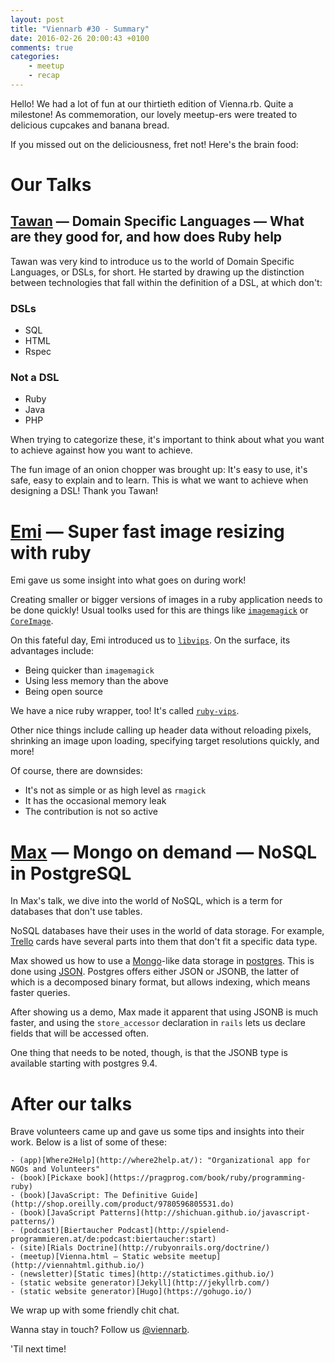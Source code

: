 ```yaml
---
layout: post
title: "Viennarb #30 - Summary"
date: 2016-02-26 20:00:43 +0100
comments: true
categories:
	- meetup
	- recap
---
```


Hello! We had a lot of fun at our thirtieth edition of Vienna.rb. Quite a milestone! As commemoration, our lovely meetup-ers were treated to delicious cupcakes and banana bread.

If you missed out on the deliciousness, fret not! Here's the brain food:

# Our Talks

## [Tawan](https://twitter.com/tawan) — Domain Specific Languages — What are they good for, and how does Ruby help

Tawan was very kind to introduce us to the world of Domain Specific Languages, or DSLs, for short. He started by drawing up the distinction between technologies that fall within the definition of a DSL, at which don't:

### DSLs

- SQL
- HTML
- Rspec

### Not a DSL

- Ruby
- Java
- PHP

When trying to categorize these, it's important to think about what you want to achieve against how you want to achieve.

The fun image of an onion chopper was brought up: It's easy to use, it's safe, easy to explain and to learn. This is what we want to achieve when designing a DSL! Thank you Tawan!

# [Emi](https://twitter.com/michaelem) — Super fast image resizing with ruby

Emi gave us some insight into what goes on during work!

Creating smaller or bigger versions of images in a ruby application needs to be done quickly! Usual toolks used for this are things like [`imagemagick`](http://www.imagemagick.org/script/index.php) or [`CoreImage`](https://developer.apple.com/library/mac/documentation/GraphicsImaging/Conceptual/CoreImaging/ci_intro/ci_intro.html).

On this fateful day, Emi introduced us to [`libvips`](https://github.com/jcupitt/libvips). On the surface, its advantages include:

- Being quicker than `imagemagick`
- Using less memory than the above
- Being open source

We have a nice ruby wrapper, too! It's called [`ruby-vips`](https://github.com/jcupitt/ruby-vips). 

Other nice things include calling up header data without reloading pixels, shrinking an image upon loading, specifying target resolutions quickly, and more!

Of course, there are downsides:

- It's not as simple or as high level as `rmagick`
- It has the occasional memory leak
- The contribution is not so active

# [Max](https://twitter.com/klappradla) — Mongo on demand — NoSQL in PostgreSQL 

In Max's talk, we dive into the world of NoSQL, which is a term for databases that don't use tables.

NoSQL databases have their uses in the world of data storage. For example, [Trello](https://trello.com/) cards have several parts into them that don't fit a specific data type.

Max showed us how to use a [Mongo](https://www.mongodb.org/)-like data storage in [postgres](http://www.postgresql.org/). This is done using [JSON](http://www.postgresql.org/docs/9.4/static/datatype-json.html). Postgres offers either JSON or JSONB, the latter of which is a decomposed binary format, but allows indexing, which means faster queries.

After showing us a demo, Max made it apparent that using JSONB is much faster, and using the `store_accessor` declaration in `rails` lets us declare fields that will be accessed often.

One thing that needs to be noted, though, is that the JSONB type is available starting with postgres 9.4.

# After our talks

Brave volunteers came up and gave us some tips and insights into their work. Below is a list of some of these:

    - (app)[Where2Help](http://where2help.at/): "Organizational app for NGOs and Volunteers"
    - (book)[Pickaxe book](https://pragprog.com/book/ruby/programming-ruby)
    - (book)[JavaScript: The Definitive Guide](http://shop.oreilly.com/product/9780596805531.do)
    - (book)[JavaScript Patterns](http://shichuan.github.io/javascript-patterns/)
    - (podcast)[Biertaucher Podcast](http://spielend-programmieren.at/de:podcast:biertaucher:start)
    - (site)[Rials Doctrine](http://rubyonrails.org/doctrine/)
    - (meetup)[Vienna.html — Static website meetup](http://viennahtml.github.io/)    
    - (newsletter)[Static times](http://statictimes.github.io/)
    - (static website generator)[Jekyll](http://jekyllrb.com/)
    - (static website generator)[Hugo](https://gohugo.io/)

We wrap up with some friendly chit chat.

Wanna stay in touch? Follow us [@viennarb](https://twitter.com/viennarb).

'Til next time!